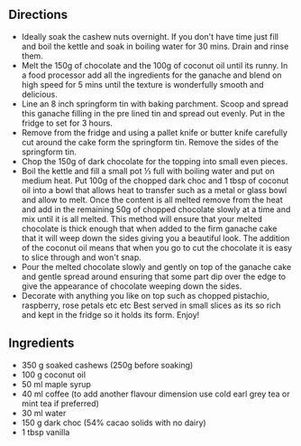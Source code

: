 ## Directions
- Ideally soak the cashew nuts overnight. If you don't have time just fill and boil the kettle and soak in boiling water for 30 mins. Drain and rinse them.
- Melt the 150g of chocolate and the 100g of coconut oil until its runny. In a food processor add all the ingredients for the ganache and blend on high speed for 5 mins until the texture is wonderfully smooth and delicious.
- Line an 8 inch springform tin with baking parchment. Scoop and spread this ganache filling in the pre lined tin and spread out evenly. Put in the fridge to set for 3 hours.
- Remove from the fridge and using a pallet knife or butter knife carefully cut around the cake form the springform tin. Remove the sides of the springform tin.
- Chop the 150g of dark chocolate for the topping into small even pieces.
- Boil the kettle and fill a small pot ⅓ full with boiling water and put on medium heat. Put 100g of the chopped dark choc and 1 tbsp of coconut oil into a bowl that allows heat to transfer such as a metal or glass bowl and allow to melt. Once the content is all melted remove from the heat and add in the remaining 50g of chopped chocolate slowly at a time and mix until it is all melted. This method will ensure that your melted chocolate is thick enough that when added to the firm ganache cake that it will weep down the sides giving you a beautiful look. The addition of the coconut oil means that when you go to cut the chocolate it is easy to slice through and won't snap.
- Pour the melted chocolate slowly and gently on top of the ganache cake and gentle spread around ensuring that some part dip over the edge to give the appearance of chocolate weeping down the sides.
- Decorate with anything you like on top such as chopped pistachio, raspberry, rose petals etc etc
Best served in small slices as its so rich and kept in the fridge so it holds its form. Enjoy!

## Ingredients
- 350 g soaked cashews (250g before soaking)
- 100 g coconut oil
- 50 ml maple syrup
- 40 ml coffee (to add another flavour dimension use cold earl grey tea or mint tea if preferred)
- 30 ml water
- 150 g dark choc (54% cacao solids with no dairy)
- 1 tbsp vanilla
